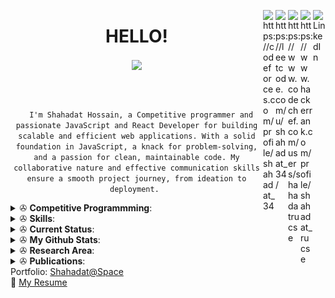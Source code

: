 <a href="https://www.linkedin.com/in/shahadat-hossain-3aa2a620b/" target="_blank" rel="nofollow"><img align="right" alt="LinkedIn" width="20px" src="https://cdn.jsdelivr.net/npm/simple-icons@v3/icons/linkedin.svg" /></a>
<a href="https://www.hackerrank.com/profile/shahadat_rucse" target="blank"><img align="right" src="https://cdn.jsdelivr.net/npm/simple-icons@3.0.1/icons/hackerrank.svg" alt="https://www.hackerrank.com/profile/shahadat_rucse" width="20px"  /></a>
<a href="https://www.codechef.com/users/shahadatrucse" target="blank"><img align="right" src="https://cdn.jsdelivr.net/npm/simple-icons@3.1.0/icons/codechef.svg" alt="https://www.codechef.com/users/shahadatrucse" width="20px"  /></a>
<a href="https://leetcode.com/u/shahadat_34/" target="blank"><img align="right" src="https://cdn.jsdelivr.net/npm/simple-icons@3.1.0/icons/leetcode.svg" alt="https://leetcode.com/u/shahadat_34/" width="20px"  /></a>
<a href="https://codeforces.com/profile/shahadat_34" target="blank"><img align="right" src="https://cdn.jsdelivr.net/npm/simple-icons@3.0.1/icons/codeforces.svg" alt="https://codeforces.com/profile/shahadat_34" width="20px"  /></a>
<h1 align="center"> HELLO!</h1>
<p align="center">
  <a href="https://github.com/shahadatrucse">
    <img align="center" src="https://media.giphy.com/media/13HgwGsXF0aiGY/giphy.gif" width="300">
  </a>
</p>

<br>
<p align="center">
  <code>
  I'm Shahadat Hossain, a Competitive programmer and passionate JavaScript and React Developer for building scalable and efficient web applications. With a solid foundation in JavaScript, a knack for problem-solving, and a passion for clean, maintainable code. My collaborative nature and effective communication skills ensure a smooth project journey, from ideation to deployment. </code>
</p>

<details>
 <summary> ✇ <b>Competitive Programmming</b>: </summary>
<br>
<h2 align="center">ONLINE JUDGE</h2>
<p align="center">
  <a href="https://codeforces.com/profile/shahadat_34"><img src="https://img.shields.io/badge/Online%20Judge-Codeforces-red"> </a>
  <a href="https://codeforces.com/profile/shahadat_34"> <img src="https://img.shields.io/badge/id-shahadat_34-blueviolet"> </a>
  <a href="https://codeforces.com/contests/with/shahadat_34"> <img src="https://img.shields.io/badge/Total%20Contest-21-green"> </a>
  <a href="https://codeforces.com/profile/shahadat_34"> <img src="https://img.shields.io/badge/Problem%20Solved-255-orange"> </a>
  <a href="https://codeforces.com/profile/shahadat_34"> <img src="https://img.shields.io/badge/Max--rating-879-blue"> </a>
</p>
  <p align="center">
  <a href="https://leetcode.com/u/shahadat_34/"><img src="https://img.shields.io/badge/Online%20Judge-Leetcode-red"> </a>
  <a href="https://leetcode.com/u/shahadat_34/"> <img src="https://img.shields.io/badge/id-shahadat_34-blueviolet"> </a>
  <a href="https://leetcode.com/u/shahadat_34/"> <img src="https://img.shields.io/badge/Total%20Contest-4-green"> </a>
  <a href="https://leetcode.com/u/shahadat_34/"> <img src="https://img.shields.io/badge/Problem%20Solved-199-orange"> </a>
  <a href="https://leetcode.com/u/shahadat_34/"> <img src="https://img.shields.io/badge/Max--rating-1438-blue"> </a>
</p>
<p align="center">
  <a href="https://www.codechef.com/users/shahadatrucse"><img src="https://img.shields.io/badge/Online%20Judge-Codechef-red"> </a>
  <a href="https://www.codechef.com/users/shahadatrucse"> <img src="https://img.shields.io/badge/id-shahadatrucse-blueviolet"> </a>
  <a href="https://www.codechef.com/users/shahadatrucse"> <img src="https://img.shields.io/badge/Total%20Contest-4-green"> </a>
  <a href="https://www.codechef.com/users/shahadatrucse"> <img src="https://img.shields.io/badge/Problem%20Solved-19-orange"> </a>
  <a href="https://www.codechef.com/users/shahadatrucse"> <img src="https://img.shields.io/badge/Max--rating-1399-blue"> </a>
</p>
  <p align="center">
  <a href="https://www.hackerrank.com/profile/shahadat_rucse"><img src="https://img.shields.io/badge/Online%20Judge-Hackerrank-red"> </a>
  <a href="https://www.hackerrank.com/profile/shahadat_rucse"> <img src="https://img.shields.io/badge/id-shahadat_rucse-blueviolet"> </a>
  </p>
 </details>
<details>
 <summary> ✇ <b>Skills</b>: </summary>
<br>

<h2>
  <code>
    Preferred Languages
  </code>
</h2>
<br>
<p>
  <img src="views/cpp.jpg" height=40 hspace=10>
  <img src="views/javascript.png" height=40 hspace=10>
  <img src="views/java.png" height=40 hspace=10>
  <img src="views/python.png" height=40 hspace=10>
  <img src="views/sql.png" height=40 hspace=10>
</p>
<h2>
  <code>
    Tools Used
  </code>
</h2>

<p>
  <img src="views/html.png" height=40 hspace=10>
  <img src="views/css.png" height=40 hspace=10>
  <img src="views/tailwind.png" height=40 hspace=10>
  <img src="views/react.png" height=40 hspace=10>
  <img src="views/redux.png" height=40 hspace=10>
  <img src="views/supabase.png" height=40 hspace=10>
  <img src="views/npm.png" height=40 hspace=10>
  <img src="views/express.png" height=40 hspace=10>
  <img src="views/nodejs.jfif" height=40 hspace=10>
  <img src="views/git.png" height=40 hspace=10>
</p>
<br>
<h2>
  <code>
    Database
  </code>
</h2>
<br>
<p>
  <img src="views/mysql.png" height=40 hspace=10>
  <img src="views/mongodb.png" height=40 hspace=10>
</p>
<br>
<h2>
  <code>
    Integrated Development Environment(IDE)
  </code>
</h2>
<br>
<p>
  <img src="views/vscode.png" height=40 hspace=10>
  <img src="views/android_studio.png" height=40 hspace=10>
  <img src="views/codeblocks.png" height=40 hspace=10>
  <img src="views/pycharm.png" height=40 hspace=10>
  <img src="views/sublime.svg" height=40 hspace=10>
</p>
<h2>
</details>
<details>
 <summary> ✇ <b>Current Status</b>: </summary>
<br>
- 🌱 I’m currently working on <code> on my personal resume project using MERN </code> <br>
- 🤝 I’m looking for help in <code> MERN Stack </code> <br>
- 📫 I'm learning <code>ReactJs, NodeJs, NextJs,...</code> <br>
- 🕸️ Ask me about anything, I am happy to help;
- 🌀 Trying to blog at <code> github </code> <br>
- 💬 You can reach me <code> shahadat.rucse@gmail.com </code> <br>

</details>
<details>
 <summary> ✇ <b>My Github Stats</b>: </summary>
<br>
<p align = "center">
  <img src = "https://github-readme-stats.vercel.app/api?username=shahadatrucse&show_icons=true&theme=tokyonight&include_all_commits=true&count_private=true&line_height=27">
  <img src = "https://github-readme-stats.vercel.app/api/top-langs/?username=shahadatrucse&hide=TeX,HTML&theme=tokyonight">
</p>
<p align="center">
<img src="https://komarev.com/ghpvc/?username=shahadatrucse&label=Profile%20views&color=0e75b6&style=flat" alt="Shahadat Hossain" /> </p>
</details>
<details>
 <summary> ✇ <b>Research Area</b>: </summary>
<br>
<h2 align="center">RESEARCH</h2>
<p align="center">
  <img src="https://img.shields.io/badge/-Deep%20Learning-yellowgreen">
   <img src="https://img.shields.io/badge/-Machine%20Learning-orange">
  <img src="https://img.shields.io/badge/-NLP-red">
  <img src="https://img.shields.io/badge/-Basic%20Blockchain%20with%20fabrics-blue">
  <img src="https://img.shields.io/badge/-Artificial%20Intelligence-blueviolet">  
</p>
 </details>
<details>
 <summary> ✇ <b>Publications</b>: </summary>
<br>
<p align = "center">
 <img src="https://img.shields.io/badge/-Publications-green">
</p>
</details>
<span>Portfolio:</span> <a href="https://shahadat-space.vercel.app/" target="_blank">Shahadat@Space</a><br>
<span>📝</span> <a href="https://drive.google.com/file/d/1intaR3b9Hf4lr-_ss7jeIt9vdPbQLWVA/view" target="_blank"> My Resume</a>


